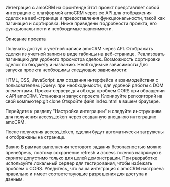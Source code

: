 Интеграция с amoCRM на фронтенде
Этот проект представляет собой интеграцию с платформой amoCRM через ее API для отображения сделок на веб-странице и предоставления функциональности, такой как пагинация и сортировка. Ниже приведены подробности проекта, его функциональности и необходимые зависимости.

Описание проекта

Получать доступ к учетной записи amoCRM через API.
Отображать сделки из учетной записи в виде таблицы на веб-странице.
Реализовать пагинацию для удобного просмотра сделок.
Возможность сортировки сделок по бюджету и названию.
Необходимые зависимости
Для запуска проекта необходимы следующие зависимости:

HTML, CSS, JavaScript: для создания интерфейса и взаимодействия с пользователем.
jQuery: при необходимости, для удобной работы с DOM элементами.
Прокси-сервер: для обхода проблем CORS при обращении к API amoCRM.
Установка и запуск проекта
Клонируйте репозиторий на свой компьютер:git clone 
Откройте файл index.html в вашем браузере.

Перейдите к разделу "Настройка интеграции" и следуйте инструкциям для получения access_token через созданную внешнюю интеграцию amoCRM.

После получения access_token, сделки будут автоматически загружены и отображены на странице.

Важно
В рамках выполнения тестового задания безопасностью можно пренебречь, поэтому сохранение refresh и access токенов напрямую в скрипте допустимо только для целей демонстрации.
При разработке используйте локальный сервер для тестирования, чтобы избежать проблем с CORS.
Убедитесь, что ваша интеграция с amoCRM настроена правильно и имеет соответствующие разрешения для доступа к данным.
